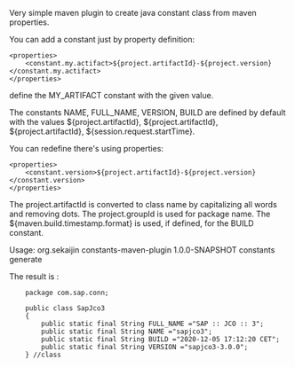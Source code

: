 Very simple maven plugin to
create java constant class from maven properties.

You can add a constant just by property definition:

    <properties>
        <constant.my.actifact>${project.artifactId}-${project.version}</constant.my.actifact>
    </properties>

define the MY_ARTIFACT constant with the given value.

The constants NAME, FULL_NAME, VERSION, BUILD are defined by default with the values 
${project.artifactId}, ${project.artifactId}, ${project.artifactId}, ${session.request.startTime}.

You can redefine there's using properties:

    <properties>
        <constant.version>${project.artifactId}-${project.version}</constant.version>
    </properties>

The project.artifactId is converted to class name by capitalizing all words and removing dots.
The project.groupId is used for package name.
The ${maven.build.timestamp.format} is used, if defined, for the BUILD constant.

Usage:
            <plugin>
                <groupId>org.sekaijin</groupId>
                  <artifactId>constants-maven-plugin</artifactId>
                  <version>1.0.0-SNAPSHOT</version>
                   <executions>
                      <execution>
                        <id>constants</id>
                        <goals>
                              <goal>generate</goal>
                        </goals>
                      </execution>
                </executions>
              </plugin>

The result is :

        package com.sap.conn;

        public class SapJco3
        {
            public static final String FULL_NAME ="SAP :: JCO :: 3";
            public static final String NAME ="sapjco3";
            public static final String BUILD ="2020-12-05 17:12:20 CET";
            public static final String VERSION ="sapjco3-3.0.0";
        } //class

